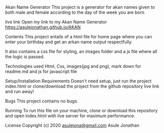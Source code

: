 Akan Name Generator
This project is a generator for akan names given to both male and female according to the day of the week you are born

live link
Open my link to my Akan Name Generator
https://asulejonathan.github.io/AKAN

Contents
This project entails of a html file for home page where you can enter your birthday and get an arkan name output respectfully.

It also contains a css file for styling, an images folder and a js file where all the logic is passed.

Technologies used
Html, Css, images(jpg and png), mark down for readme.md and js for javascript file

Setup/Installation Requirements
Doesn't need setup, just run the project index.html or clone/download the project from the github repository live link and run away!

Bugs
This project contains no bugs.

Running
To run this file on your machine, clone or download this repository and open index.html with live server for maximum performance.

License
Copyright (c) 2020 asulejona@gmail.com Asule Jonathan

